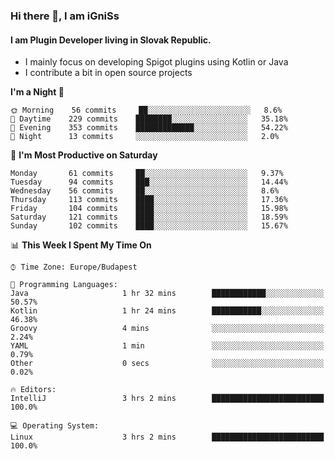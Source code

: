 ### Hi there 👋, I am iGniSs

#### I am Plugin Developer living in Slovak Republic.
- I mainly focus on developing Spigot plugins using Kotlin or Java
- I contribute a bit in open source projects

<!--START_SECTION:waka-->
**I'm a Night 🦉** 

```text
🌞 Morning    56 commits     ██░░░░░░░░░░░░░░░░░░░░░░░   8.6% 
🌆 Daytime    229 commits    ████████░░░░░░░░░░░░░░░░░   35.18% 
🌃 Evening    353 commits    █████████████░░░░░░░░░░░░   54.22% 
🌙 Night      13 commits     ░░░░░░░░░░░░░░░░░░░░░░░░░   2.0%

```
📅 **I'm Most Productive on Saturday** 

```text
Monday       61 commits     ██░░░░░░░░░░░░░░░░░░░░░░░   9.37% 
Tuesday      94 commits     ███░░░░░░░░░░░░░░░░░░░░░░   14.44% 
Wednesday    56 commits     ██░░░░░░░░░░░░░░░░░░░░░░░   8.6% 
Thursday     113 commits    ████░░░░░░░░░░░░░░░░░░░░░   17.36% 
Friday       104 commits    ████░░░░░░░░░░░░░░░░░░░░░   15.98% 
Saturday     121 commits    ████░░░░░░░░░░░░░░░░░░░░░   18.59% 
Sunday       102 commits    ████░░░░░░░░░░░░░░░░░░░░░   15.67%

```


📊 **This Week I Spent My Time On** 

```text
⌚︎ Time Zone: Europe/Budapest

💬 Programming Languages: 
Java                     1 hr 32 mins        ████████████░░░░░░░░░░░░░   50.57% 
Kotlin                   1 hr 24 mins        ███████████░░░░░░░░░░░░░░   46.38% 
Groovy                   4 mins              ░░░░░░░░░░░░░░░░░░░░░░░░░   2.24% 
YAML                     1 min               ░░░░░░░░░░░░░░░░░░░░░░░░░   0.79% 
Other                    0 secs              ░░░░░░░░░░░░░░░░░░░░░░░░░   0.02%

🔥 Editors: 
IntelliJ                 3 hrs 2 mins        █████████████████████████   100.0%

💻 Operating System: 
Linux                    3 hrs 2 mins        █████████████████████████   100.0%

```


<!--END_SECTION:waka-->